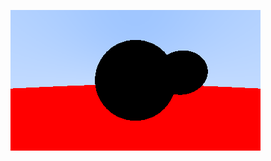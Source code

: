 ![Checkpoint 2](https://github.com/diveshbadod97/Global-Illumination/blob/master/Checkpoint2/A.png)
